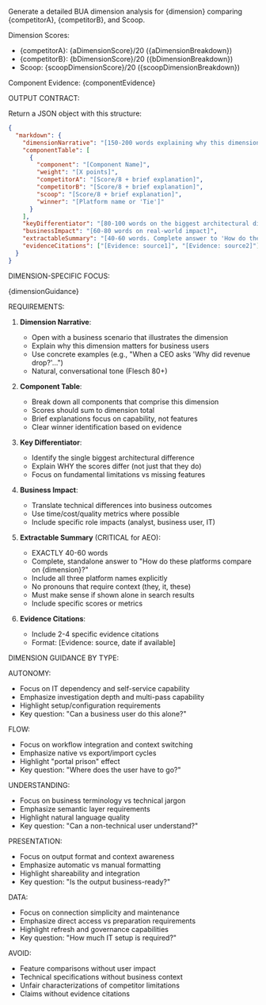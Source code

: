 Generate a detailed BUA dimension analysis for {dimension} comparing {competitorA}, {competitorB}, and Scoop.

Dimension Scores:
- {competitorA}: {aDimensionScore}/20 ({aDimensionBreakdown})
- {competitorB}: {bDimensionScore}/20 ({bDimensionBreakdown})  
- Scoop: {scoopDimensionScore}/20 ({scoopDimensionBreakdown})

Component Evidence:
{componentEvidence}

OUTPUT CONTRACT:

Return a JSON object with this structure:
```json
{
  "markdown": {
    "dimensionNarrative": "[150-200 words explaining why this dimension matters. Short sentences. Active voice. Flesch 80+]",
    "componentTable": [
      {
        "component": "[Component Name]",
        "weight": "[X points]",
        "competitorA": "[Score/8 + brief explanation]",
        "competitorB": "[Score/8 + brief explanation]",
        "scoop": "[Score/8 + brief explanation]",
        "winner": "[Platform name or 'Tie']"
      }
    ],
    "keyDifferentiator": "[80-100 words on the biggest architectural difference]",
    "businessImpact": "[60-80 words on real-world impact]",
    "extractableSummary": "[40-60 words. Complete answer to 'How do these platforms compare on {dimension}?' Must be standalone, no pronouns requiring context.]",
    "evidenceCitations": ["[Evidence: source1]", "[Evidence: source2]"]
  }
}
```

DIMENSION-SPECIFIC FOCUS:

{dimensionGuidance}

REQUIREMENTS:

1. **Dimension Narrative**:
   - Open with a business scenario that illustrates the dimension
   - Explain why this dimension matters for business users
   - Use concrete examples (e.g., "When a CEO asks 'Why did revenue drop?'...")
   - Natural, conversational tone (Flesch 80+)

2. **Component Table**:
   - Break down all components that comprise this dimension
   - Scores should sum to dimension total
   - Brief explanations focus on capability, not features
   - Clear winner identification based on evidence

3. **Key Differentiator**:
   - Identify the single biggest architectural difference
   - Explain WHY the scores differ (not just that they do)
   - Focus on fundamental limitations vs missing features

4. **Business Impact**:
   - Translate technical differences into business outcomes
   - Use time/cost/quality metrics where possible
   - Include specific role impacts (analyst, business user, IT)

5. **Extractable Summary** (CRITICAL for AEO):
   - EXACTLY 40-60 words
   - Complete, standalone answer to "How do these platforms compare on {dimension}?"
   - Include all three platform names explicitly
   - No pronouns that require context (they, it, these)
   - Must make sense if shown alone in search results
   - Include specific scores or metrics

6. **Evidence Citations**:
   - Include 2-4 specific evidence citations
   - Format: [Evidence: source, date if available]

DIMENSION GUIDANCE BY TYPE:

AUTONOMY:
- Focus on IT dependency and self-service capability
- Emphasize investigation depth and multi-pass capability
- Highlight setup/configuration requirements
- Key question: "Can a business user do this alone?"

FLOW:
- Focus on workflow integration and context switching
- Emphasize native vs export/import cycles
- Highlight "portal prison" effect
- Key question: "Where does the user have to go?"

UNDERSTANDING:
- Focus on business terminology vs technical jargon
- Emphasize semantic layer requirements
- Highlight natural language quality
- Key question: "Can a non-technical user understand?"

PRESENTATION:
- Focus on output format and context awareness
- Emphasize automatic vs manual formatting
- Highlight shareability and integration
- Key question: "Is the output business-ready?"

DATA:
- Focus on connection simplicity and maintenance
- Emphasize direct access vs preparation requirements
- Highlight refresh and governance capabilities
- Key question: "How much IT setup is required?"

AVOID:
- Feature comparisons without user impact
- Technical specifications without business context
- Unfair characterizations of competitor limitations
- Claims without evidence citations
